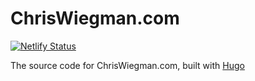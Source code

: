 ChrisWiegman.com
=======

[![Netlify Status](https://api.netlify.com/api/v1/badges/ee948283-30f2-4454-9397-4b3b7404aef0/deploy-status)](https://app.netlify.com/sites/chriswiegman/deploys)

The source code for ChrisWiegman.com, built with [Hugo](https://gohugo.io/)
